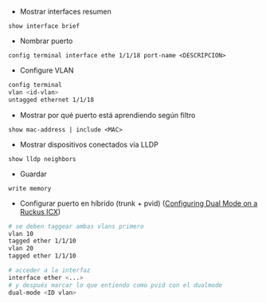 - Mostrar interfaces resumen

`show interface brief`

- Nombrar puerto

`config terminal
interface ethe 1/1/18
port-name <DESCRIPCION>`

- Configure VLAN

```bash
config terminal
vlan <id-vlan>
untagged ethernet 1/1/18
```

- Mostrar por qué puerto está aprendiendo según filtro

`show mac-address | include <MAC>`

- Mostrar dispositivos conectados vía LLDP

`show lldp neighbors`

- Guardar

`write memory`

- Configurar puerto en híbrido (trunk + pvid) ([Configuring Dual Mode on a Ruckus ICX](https://www.youtube.com/watch?v=_E-Ft6EEZdA))

```bash
# se deben taggear ambas vlans primero
vlan 10
tagged ether 1/1/10
vlan 20
tagged ether 1/1/10

# acceder a la interfaz
interface ether <...>
# y después marcar lo que entiendo como pvid con el dualmode
dual-mode <ID vlan>
``` 